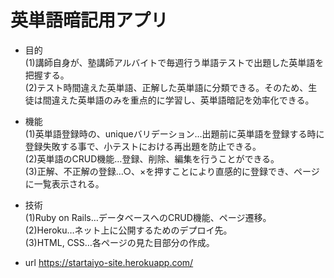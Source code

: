 # 英単語暗記用アプリ
* 目的  
(1)講師自身が、塾講師アルバイトで毎週行う単語テストで出題した英単語を把握する。  
(2)テスト時間違えた英単語、正解した英単語に分類できる。そのため、生徒は間違えた英単語のみを重点的に学習し、英単語暗記を効率化できる。  

* 機能  
(1)英単語登録時の、uniqueバリデーション…出題前に英単語を登録する時に登録失敗する事で、小テストにおける再出題を防止できる。  
(2)英単語のCRUD機能…登録、削除、編集を行うことができる。  
(3)正解、不正解の登録…○、×を押すことにより直感的に登録でき、ページに一覧表示される。  

* 技術  
(1)Ruby on Rails…データベースへのCRUD機能、ページ遷移。  
(2)Heroku…ネット上に公開するためのデプロイ先。  
(3)HTML, CSS…各ページの見た目部分の作成。

* url
https://startaiyo-site.herokuapp.com/
